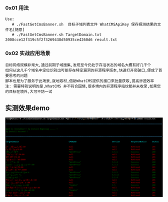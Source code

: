 ### 0x01 用法
```
Use:
   # ./FastGetCmsBanner.sh  目标子域列表文件 WhatCMSApiKey 保存探测结果的文件名[随意]
   # ./FastGetCmsBanner.sh TargetDomain.txt 2008cce12f319c5f2f3269438d50935ce4260d6 result.txt
```

### 0x02 实战应用场景
```  
目标网络规模非常大,通过前期子域搜集,发现至今仍处于存活状态的域名大概有好几千个
如何从这几千个域名中定位识别出可能存在特定漏洞的开源程序版本,快速打开突破口,便成了首要思考的问题
脚本也是为了服务于此场景,就地取材,借助WhatCMS提供的接口来批量获取,提高渗透效率
注: 需要特别说明的是,WhatCMS 并不符合国情,很多境内的开源程序指纹都并未收录,如果您的目标在境外,大可不妨一试
```

## 实测效果demo
![demo](GebCMSBannerDemo.png)
